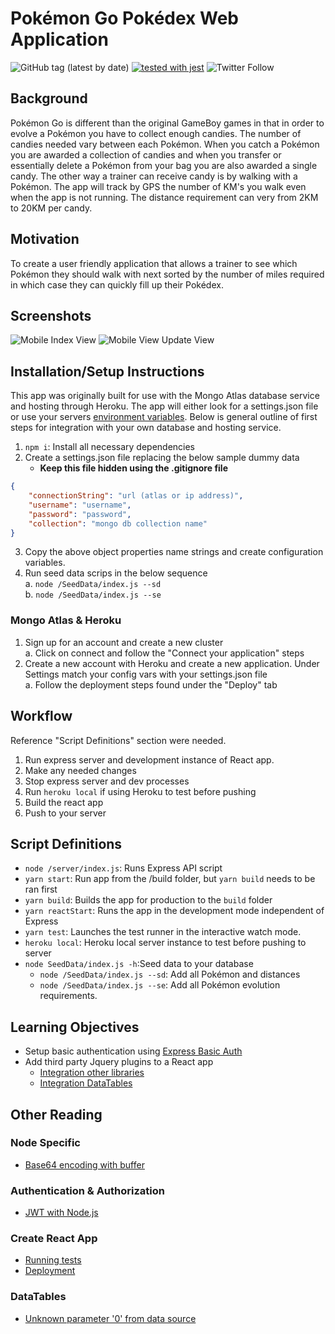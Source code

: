 # Pokémon Go Pokédex Web Application #
![GitHub tag (latest by date)](https://img.shields.io/github/v/tag/jdmagic21/pokemonGoPokedex?label=Release)
[![tested with jest](https://img.shields.io/badge/tested_with-jest-99424f.svg)](https://github.com/facebook/jest)
![Twitter Follow](https://img.shields.io/twitter/follow/codedcontainer?style=social)

## Background
Pokémon Go is different than the original GameBoy games in that in order to evolve a Pokémon you have to collect enough candies. The number of candies needed vary between each Pokémon. When you catch a Pokémon you are awarded a collection of candies and when you transfer or essentially delete a Pokémon from your bag you are also awarded a single candy. The other way a trainer can receive candy is by walking with a Pokémon. The app will track by GPS the number of KM's you walk even when the app is not running. The distance requirement can very from 2KM to 20KM per candy.

## Motivation
To create a user friendly application that allows a trainer to see which Pokémon they should walk with next sorted by the number of miles required in which case they can quickly fill up their Pokédex.

## Screenshots
![Mobile Index View](https://i.imgur.com/JcPkFun.jpg)  ![Mobile View Update View](https://i.imgur.com/vA5Xsri.jpg)

## Installation/Setup Instructions
This app was originally built for use with the Mongo Atlas database service and hosting through Heroku. The app will either look for a settings.json file or use your servers [environment variables](https://bit.ly/2TBYXJa). Below is general outline of first steps for integration with your own database and hosting service.

1. `npm i`: Install all necessary dependencies
2. Create a settings.json file replacing the below sample dummy data
    - <b>Keep this file hidden using the .gitignore file</b>
```Json
{
    "connectionString": "url (atlas or ip address)", 
    "username": "username",
    "password": "password",
    "collection": "mongo db collection name"
}
```
3. Copy the above object properties name strings and create configuration variables.
4. Run seed data scrips in the below sequence<br/>
    a. `node /SeedData/index.js --sd` <br/>
    b. `node /SeedData/index.js --se` <br/>

### Mongo Atlas & Heroku ###
1. Sign up for an account and create a new cluster<br/>
    a. Click on connect and follow the "Connect your application" steps 
2. Create a new account with Heroku and create a new application. Under Settings match your config vars with your settings.json file</br>
    a. Follow the deployment steps found under the "Deploy" tab

## Workflow
Reference "Script Definitions" section were needed.
1. Run express server and development instance of React app. 
2. Make any needed changes
3. Stop express server and dev processes
4. Run `heroku local` if using Heroku to test before pushing
5. Build the react app
6. Push to your server

## Script Definitions
- `node /server/index.js`: Runs Express API script
- `yarn start`: Run app from the /build folder, but `yarn build` needs to be ran first
- `yarn build`: Builds the app for production to the `build` folder
- `yarn reactStart`:  Runs the app in the development mode independent of Express
- `yarn test`: Launches the test runner in the interactive watch mode.
- `heroku local`: Heroku local server instance to test before pushing to server
- `node SeedData/index.js -h`:Seed data to your database
    - `node /SeedData/index.js --sd`: Add all Pokémon and distances
    - `node /SeedData/index.js --se`: Add all Pokémon evolution requirements.

## Learning Objectives ##
- Setup basic authentication using [Express Basic Auth](https://bit.ly/2ZxNhLh)
- Add third party Jquery plugins to a React app
    - [Integration other libraries](https://bit.ly/2ZvULyB)
    - [ Integration DataTables](https://www.youtube.com/watch?v=ZCKj0SJRTB8)

## Other Reading ##
### Node Specific ###
- [Base64 encoding with buffer](https://bit.ly/2TKgqPS)
### Authentication & Authorization
- [JWT with Node.js](https://medium.com/better-programming/authentication-and-authorization-using-jwt-with-node-js-4099b2e6ca1f)
### Create React App
- [Running tests](https://bit.ly/2TzoB1c)
- [Deployment](https://bit.ly/2LUm90X)
### DataTables ###
- [Unknown parameter '0' from data source](https://bit.ly/2XsNI71)


